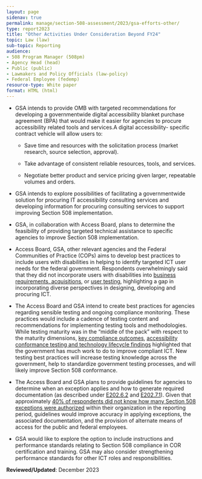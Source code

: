 ```yaml
---
layout: page
sidenav: true
permalink: manage/section-508-assessment/2023/gsa-efforts-other/
type: report2023
title: "Other Activities Under Consideration Beyond FY24"
topic: Law (law)
sub-topic: Reporting
audience:
- 508 Program Manager (508pm)
- Agency Head (head)
- Public (public)
- Lawmakers and Policy Officials (law-policy)
- Federal Employee (fedemp)
resource-type: White paper
format: HTML (html)
---
```

* GSA intends to provide OMB with targeted recommendations for developing a governmentwide digital accessibility blanket purchase agreement (BPA) that would make it easier for agencies to procure accessibility related tools and services.A digital accessibility- specific contract vehicle will allow users to:

  * Save time and resources with the solicitation process (market research, source selection, approval).

  * Take advantage of consistent reliable resources, tools, and services.

  * Negotiate better product and service pricing given larger, repeatable volumes and orders.

* GSA intends to explore possibilities of facilitating a governmentwide solution for procuring IT accessibility consulting services and developing information for procuring consulting services to support improving Section 508 implementation.

* GSA, in collaboration with Access Board, plans to determine the feasibility of providing targeted technical assistance to specific agencies to improve Section 508 implementation.

* Access Board, GSA, other relevant agencies and the Federal Communities of Practice (COPs) aims to develop best practices to include users with disabilities in helping to identify targeted ICT user needs for the federal government. Respondents overwhelmingly said that they
did not incorporate users with disabilities into [business requirements, acquisitions]({{site.baseurl}}/manage/section-508-assessment/2023/findings/acquisition/), or [user testing]({{site.baseurl}}/manage/section-508-assessment/2023/findings/testing-lifecycle/#ict-testing-outlook), highlighting a gap in incorporating diverse perspectives in designing, developing and procuring ICT.

* The Access Board and GSA intend to create best practices for agencies regarding sensible testing and ongoing compliance monitoring. These practices would include a cadence of testing content and recommendations for implementing testing tools and methodologies. While testing maturity was in the “middle of the pack” with respect to the maturity dimensions, [key compliance outcomes]({{site.baseurl}}/manage/section-508-assessment/2023/findings/compliance-outcomes/#key-compliance-outcomes), [accessibility conformance testing and technology lifecycle findings]({{site.baseurl}}/manage/section-508-assessment/2023/findings/testing-lifecycle/) highlighted that the government has much work to do to improve compliant ICT. New testing best practices will increase testing knowledge across the government, help to standardize government testing processes, and will likely improve Section 508 conformance.

* The Access Board and GSA plans to provide guidelines for agencies to determine when an exception applies and how to generate required documentation (as described under <a href="https://www.access-board.gov/ict/#E202.6.2" target="_blank">E202.6.2</a> and <a href="https://www.access-board.gov/ict/#E202.7.1" target="_blank">E202.7.1</a>). Given that approximately [40% of respondents did not know how many Section 508 exceptions were authorized]({{site.baseurl}}/manage/section-508-assessment/2023/findings/acquisition/) within their organization in the reporting period, guidelines would improve accuracy in applying exceptions, the associated documentation, and the provision of alternate means of access for the public and federal employees.

* GSA would like to explore the option to include instructions and performance standards relating to Section 508 compliance in COR certification and training. GSA may also consider strengthening performance standards for other ICT roles and responsibilities.

**Reviewed/Updated**: December 2023